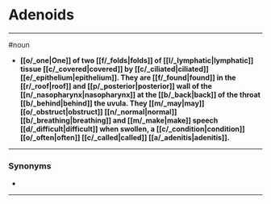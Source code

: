 # Adenoids
---
#noun
- **[[o/_one|One]] of two [[f/_folds|folds]] of [[l/_lymphatic|lymphatic]] tissue [[c/_covered|covered]] by [[c/_ciliated|ciliated]] [[e/_epithelium|epithelium]]. They are [[f/_found|found]] in the [[r/_roof|roof]] and [[p/_posterior|posterior]] wall of the [[n/_nasopharynx|nasopharynx]] at the [[b/_back|back]] of the throat [[b/_behind|behind]] the uvula. They [[m/_may|may]] [[o/_obstruct|obstruct]] [[n/_normal|normal]] [[b/_breathing|breathing]] and [[m/_make|make]] speech [[d/_difficult|difficult]] when swollen, a [[c/_condition|condition]] [[o/_often|often]] [[c/_called|called]] [[a/_adenitis|adenitis]].**
---
### Synonyms
- 
---
